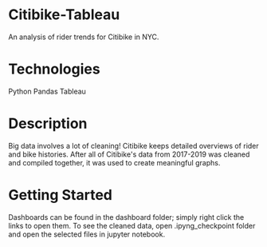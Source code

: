 # Citibike-Tableau
An analysis of rider trends for Citibike in NYC.

# Technologies
Python
Pandas
Tableau

# Description
Big data involves a lot of cleaning! Citibike keeps detailed overviews of rider and bike histories. After all of Citibike's data from 2017-2019 was cleaned and compiled together, it was used to create meaningful graphs.  

# Getting Started
Dashboards can be found in the dashboard folder; simply right click the links to open them.
To see the cleaned data, open .ipyng_checkpoint folder and open the selected files in jupyter notebook.
